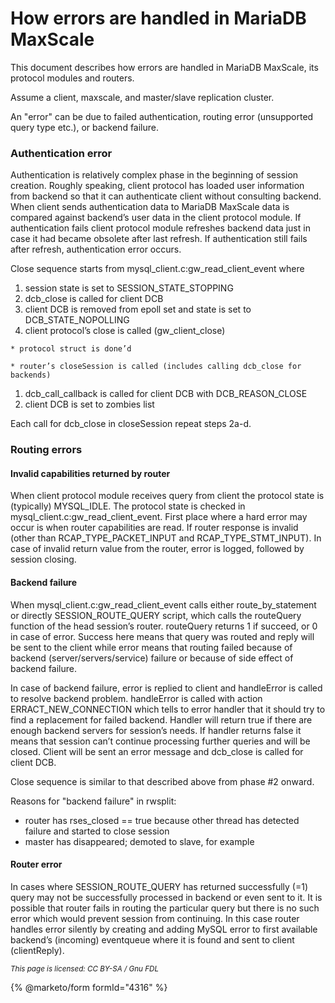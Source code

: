 # How errors are handled in MariaDB MaxScale

This document describes how errors are handled in MariaDB MaxScale, its protocol modules and routers.

Assume a client, maxscale, and master/slave replication cluster.

An "error" can be due to failed authentication, routing error (unsupported query type etc.), or backend failure.

### Authentication error

Authentication is relatively complex phase in the beginning of session creation. Roughly speaking, client protocol has loaded user information from backend so that it can authenticate client without consulting backend. When client sends authentication data to MariaDB MaxScale data is compared against backend’s user data in the client protocol module. If authentication fails client protocol module refreshes backend data just in case it had became obsolete after last refresh. If authentication still fails after refresh, authentication error occurs.

Close sequence starts from mysql\_client.c:gw\_read\_client\_event where

1. session state is set to SESSION\_STATE\_STOPPING
2. dcb\_close is called for client DCB
3. client DCB is removed from epoll set and state is set to DCB\_STATE\_NOPOLLING
4. client protocol’s close is called (gw\_client\_close)

```
* protocol struct is done’d
```

```
* router’s closeSession is called (includes calling dcb_close for backends)
```

1. dcb\_call\_callback is called for client DCB with DCB\_REASON\_CLOSE
2. client DCB is set to zombies list

Each call for dcb\_close in closeSession repeat steps 2a-d.

### Routing errors

#### Invalid capabilities returned by router

When client protocol module receives query from client the protocol state is (typically) MYSQL\_IDLE. The protocol state is checked in mysql\_client.c:gw\_read\_client\_event. First place where a hard error may occur is when router capabilities are read. If router response is invalid (other than RCAP\_TYPE\_PACKET\_INPUT and RCAP\_TYPE\_STMT\_INPUT). In case of invalid return value from the router, error is logged, followed by session closing.

#### Backend failure

When mysql\_client.c:gw\_read\_client\_event calls either route\_by\_statement or directly SESSION\_ROUTE\_QUERY script, which calls the routeQuery function of the head session’s router. routeQuery returns 1 if succeed, or 0 in case of error. Success here means that query was routed and reply will be sent to the client while error means that routing failed because of backend (server/servers/service) failure or because of side effect of backend failure.

In case of backend failure, error is replied to client and handleError is called to resolve backend problem. handleError is called with action ERRACT\_NEW\_CONNECTION which tells to error handler that it should try to find a replacement for failed backend. Handler will return true if there are enough backend servers for session’s needs. If handler returns false it means that session can’t continue processing further queries and will be closed. Client will be sent an error message and dcb\_close is called for client DCB.

Close sequence is similar to that described above from phase #2 onward.

Reasons for "backend failure" in rwsplit:

* router has rses\_closed == true because other thread has detected failure and started to close session
* master has disappeared; demoted to slave, for example

#### Router error

In cases where SESSION\_ROUTE\_QUERY has returned successfully (=1) query may not be successfully processed in backend or even sent to it. It is possible that router fails in routing the particular query but there is no such error which would prevent session from continuing. In this case router handles error silently by creating and adding MySQL error to first available backend’s (incoming) eventqueue where it is found and sent to client (clientReply).

<sub>_This page is licensed: CC BY-SA / Gnu FDL_</sub>

{% @marketo/form formId="4316" %}
